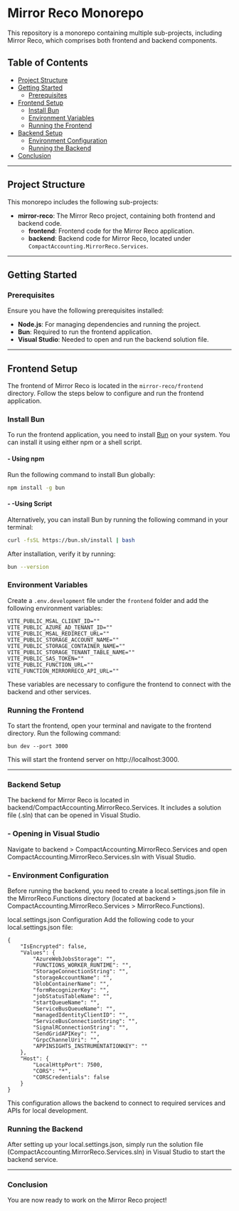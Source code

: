# Mirror Reco Monorepo

This repository is a monorepo containing multiple sub-projects, including Mirror Reco, which comprises both frontend and backend components.

## Table of Contents
- [Project Structure](#project-structure)
- [Getting Started](#getting-started)
  - [Prerequisites](#prerequisites)
- [Frontend Setup](#frontend-setup)
  - [Install Bun](#install-bun)
  - [Environment Variables](#environment-variables)
  - [Running the Frontend](#running-the-frontend)
- [Backend Setup](#backend-setup)
  - [Environment Configuration](#environment-configuration)
  - [Running the Backend](#running-the-backend)
- [Conclusion](#conclusion)

---

## Project Structure

This monorepo includes the following sub-projects:
- **mirror-reco**: The Mirror Reco project, containing both frontend and backend code.
  - **frontend**: Frontend code for the Mirror Reco application.
  - **backend**: Backend code for Mirror Reco, located under `CompactAccounting.MirrorReco.Services`.

---

## Getting Started

### Prerequisites

Ensure you have the following prerequisites installed:
- **Node.js**: For managing dependencies and running the project.
- **Bun**: Required to run the frontend application.
- **Visual Studio**: Needed to open and run the backend solution file.

---

## Frontend Setup

The frontend of Mirror Reco is located in the `mirror-reco/frontend` directory. Follow the steps below to configure and run the frontend application.

### Install Bun

To run the frontend application, you need to install [Bun](https://bun.sh/) on your system. You can install it using either npm or a shell script.

#### - Using npm

Run the following command to install Bun globally:

```bash
npm install -g bun
```

#### - -Using Script
Alternatively, you can install Bun by running the following command in your terminal:

```bash
curl -fsSL https://bun.sh/install | bash
```

After installation, verify it by running:

```bash
bun --version
```
### Environment Variables

Create a `.env.development` file under the `frontend` folder and add the following environment variables:

```plaintext
VITE_PUBLIC_MSAL_CLIENT_ID=""
VITE_PUBLIC_AZURE_AD_TENANT_ID=""
VITE_PUBLIC_MSAL_REDIRECT_URL=""
VITE_PUBLIC_STORAGE_ACCOUNT_NAME=""
VITE_PUBLIC_STORAGE_CONTAINER_NAME=""
VITE_PUBLIC_STORAGE_TENANT_TABLE_NAME=""
VITE_PUBLIC_SAS_TOKEN=""
VITE_PUBLIC_FUNCTION_URL=""
VITE_FUNCTION_MIRRORRECO_API_URL=""
```
These variables are necessary to configure the frontend to connect with the backend and other services.

### Running the Frontend

To start the frontend, open your terminal and navigate to the frontend directory. Run the following command:

```
bun dev --port 3000
```

This will start the frontend server on http://localhost:3000.

---

### Backend Setup
The backend for Mirror Reco is located in backend/CompactAccounting.MirrorReco.Services. It includes a solution file (.sln) that can be opened in Visual Studio.

### - Opening in Visual Studio
Navigate to backend > CompactAccounting.MirrorReco.Services and open CompactAccounting.MirrorReco.Services.sln with Visual Studio.

### - Environment Configuration
Before running the backend, you need to create a local.settings.json file in the MirrorReco.Functions directory (located at backend > CompactAccounting.MirrorReco.Services > MirrorReco.Functions).

local.settings.json Configuration
Add the following code to your local.settings.json file:

```
{
    "IsEncrypted": false,
    "Values": {
        "AzureWebJobsStorage": "",
        "FUNCTIONS_WORKER_RUNTIME": "",
        "StorageConnectionString": "",
        "storageAccountName": "",
        "blobContainerName": "",
        "formRecognizerKey": "",
        "jobStatusTableName": "",
        "startQueueName": "",
        "ServiceBusQueueName": "",
        "managedIdentityClientID": "",
        "ServiceBusConnectionString": "",
        "SignalRConnectionString": "",
        "SendGridAPIKey": "",
        "GrpcChannelUri": "",
        "APPINSIGHTS_INSTRUMENTATIONKEY": ""
    },
    "Host": {
        "LocalHttpPort": 7500,
        "CORS": "*",
        "CORSCredentials": false
    }
}
```

This configuration allows the backend to connect to required services and APIs for local development.

### Running the Backend
After setting up your local.settings.json, simply run the solution file (CompactAccounting.MirrorReco.Services.sln) in Visual Studio to start the backend service.

---

### Conclusion
You are now ready to work on the Mirror Reco project!
